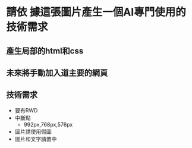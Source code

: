 # 請依 據這張圖片產生一個AI專門使用的技術需求
## 產生局部的html和css
## 未來將手動加入道主要的網頁
## 技術需求
- 要有RWD
- 中斷點
   - 992px,768px,576px
- 圖片請使用假圖
- 圖片和文字請置中